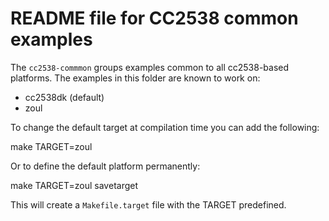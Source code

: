 README file for CC2538 common examples
=========

The `cc2538-commmon` groups examples common to all cc2538-based platforms.
The examples in this folder are known to work on:

* cc2538dk (default)
* zoul

To change the default target at compilation time you can add the following:

make TARGET=zoul

Or to define the default platform permanently:

make TARGET=zoul savetarget

This will create a `Makefile.target` file with the TARGET predefined.
